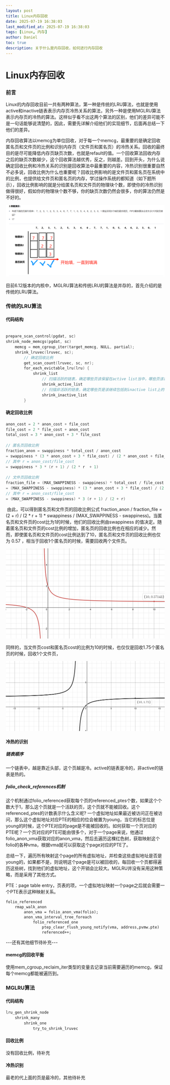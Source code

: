```yaml
---
layout: post
title: Linux内存回收
date: 2025-07-19 16:38:03 
last_modified_at: 2025-07-19 16:38:03 
tags: [Linux, 内存]
author: Daniel
toc: true
description: 关于什么是内存回收，如何进行内存回收
---
```

# Linux内存回收

### 前言

​		Linux的内存回收目前一共有两种算法，第一种是传统的LRU算法，也就是使用active和inactive链表表示内存页冷热关系的算法，另外一种是使用MGLRU算法表示内存页的冷热的算法。这样似乎看不出这两个算法的区别，他们的差异可能不是一句话能够说清楚的，因此，需要先详解介绍他们的实现细节，后面再总结一下他们的差异。

​		内存回收算法以memcg为单位回收，对于每一个memcg，最重要的是确定回收匿名页和文件页的比例和识别内存页（文件页和匿名页）的冷热关系。回收的最终目的是尽可能降低内存页缺页次数，也就是refault的值。一个回收算法回收内存之后的缺页次数越少，这个回收算法越优秀，反之，则越差。回到开头，为什么说确定回收比例和冷热关系的识别是回收算法中最重要的内容，冷热识别很重要自然不必多说，回收比例为什么也重要呢？回收比例影响的是文件页和匿名页在系统中的比例，也提供给文件页和匿名页的内存，学过操作系统的都知道（如下题所示），回收比例影响的就是分给匿名页和文件页的物理块个数，即使你的冷热识别做得很好，假如你的物理块个数不够，你的缺页次数仍然会很多，你的算法仍然是不好的。

![image-20250720222919349](https://raw.githubusercontent.com/JJcodo/Pictures/main/image-20250720222919349.png)

​		目前6.12版本的内核中，MGLRU算法和传统LRU的算法是并存的，首先介绍的是传统的LRU算法。

### 传统的LRU算法

#### 代码结构

```c

prepare_scan_control(pgdat, sc)
shrink_node_memcgs(pgdat, sc)
	memcg = mem_cgroup_iter(target_memcg, NULL, partial);
	shrink_lruvec(lruvec, sc);
		// 确定回收比例
		get_scan_count(lruvec, sc, nr);
		for_each_evictable_lru(lru) {
			shrink_list
				// 扫描活跃的链表，确定哪些页该保留在active list当中，哪些页该移动到inactive list上
				shrink_active_list
				// 扫描非活跃的链表，确定哪些页是该继续包括到inactive list上的，哪些页是应该被回收的。
				shrink_inactive_list
		}
```

#### 确定回收比例

```c
anon_cost = 2 * anon_cost + file_cost
file_cost = 2 * file_cost + anon_cost 
total_cost = 3 * anon_cost + 3 * file_cost

// 匿名页回收比例
fraction_anon = swappiness * total_cost / anon_cost
= swappiness * (3 * anon_cost + 3 * file_cost) / (2 * anon_cost + file_cost)
// 其中 r = anon_cost/file_cost
= swappiness * 3 * (r + 1) / (2 * r  + 1)

// 文件页回收比例 
fraction_file = (MAX_SWAPPINESS - swappiness) * total_cost / file_cost
= (MAX_SWAPPINESS - swappiness) * (3 * anon_cost + 3 * file_cost) / (2 * file_cost + anon_cost)
// 其中 r = anon_cost/file_cost
= (MAX_SWAPPINESS - swappiness) * 3 (r + 1) / (2 + r)
```

​		由此，可以得到匿名页和文件页的回收比例公式 fraction_anon / fraction_file = (2 + r) / (2 * r  + 1) * swappiness / (MAX_SWAPPINESS - swappiness)。当匿名页和文件页的cost比为1的时候，他们的回收比例由swappiness 的值决定。随着匿名页和文件页的cost比例的增加，匿名页的回收比例也在相应的减少。然而，即使匿名页和文件页的cost比例达到了10，匿名页和文件页的回收比例也仅为 0.57 ，相当于回收1个匿名页的时候，需要回收两个文件页。

![image-20250720232642346](https://raw.githubusercontent.com/JJcodo/Pictures/main/image-20250720232642346.png)

同样的，当文件页cost和匿名页cost的比例为10的时候，也仅仅是回收1.75个匿名页的时候，回收1个文件页，

![image-20250720233912153](https://raw.githubusercontent.com/JJcodo/Pictures/main/image-20250720233912153.png)



#### 冷热的识别

##### 链表顺序

​		一个链表中，越是靠近头部，这个页越是冷。active的链表是冷的，非active的链表是热的。

##### folio_check_references机制

​		这个机制通过folio_referenced获取每个页的referenced_ptes个数，如果这个个数大于1，那么这个页就是一个活跃的页，这个页就不能被回收。这个referenced_ptes的计数表示什么含义呢? 一个虚拟地址如果最近被访问正在被访问，那么这个虚拟地址对应PTE的相应的位会被置为young，当它的标志位是young的时候，这个PTE对应的page是不能被回收的。如何获取一个页对应的PTE呢？一个页对应的PTE可能由很多个，对于一个page来说，他通过folio_anon_vma获取对应的anon_vma，然后去遍历这棵红色树，获取映射这个folio的各种vma，根据vma就可以获取这个page对应的PTE了。

​		总结一下，遍历所有映射这个page的所有虚拟地址，并检查这些虚拟地址是否是young的，如果都不是，则说明这个page是可以被回收的，每回收一个页都得遍历这些树，找到他们的虚拟地址，这个开销会比较大。MGLRU并没有采用这种策略，而是采用了其他方式。

PTE：page table entry，页表的项，一个虚拟地址映射一个page之后就会需要一个PTE表示这种映射关系。

```
folio_referenced
	rmap_walk_anon
    	anon_vma = folio_anon_vma(folio);
    	anon_vma_interval_tree_foreach
    		folio_referenced_one
    			ptep_clear_flush_young_notify(vma, address,pvmw.pte)
    			referenced++;
```

---还有其他细节待补充---

#### memcg的回收平衡

​		使用mem_cgroup_reclaim_iter类型的变量去记录当前需要遍历的memcg，保证每个memcg都能被遍历到。

### MGLRU算法

#### 代码结构

```c
lru_gen_shrink_node
    shrink_many
    	shrink_one
    		try_to_shrink_lruvec
```

#### 回收比例

没有回收比例，待补充

#### 冷热识别

最老的代上面的页是最冷的，其他待补充
